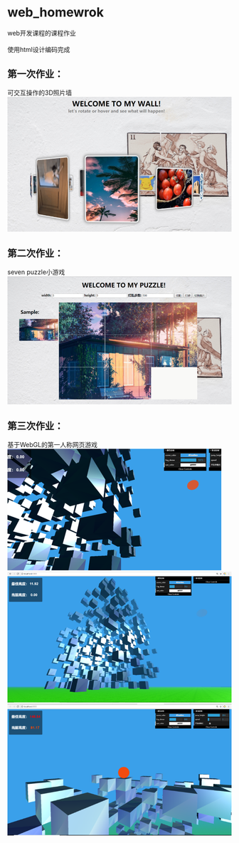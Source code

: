 # web_homewrok

web开发课程的课程作业<br>  
使用html设计编码完成<br>  
## 第一次作业：<br>
可交互操作的3D照片墙
![](https://github.com/ZhanzhouFeng/web_homewrok/blob/master/photo/%E5%9B%BE%E7%89%871.png)  
## 第二次作业：<br>
seven puzzle小游戏
![](https://github.com/ZhanzhouFeng/web_homewrok/blob/master/photo/%E5%9B%BE%E7%89%872.png)  
## 第三次作业：<br>
基于WebGL的第一人称网页游戏
![](https://github.com/ZhanzhouFeng/web_homewrok/blob/master/photo/%E5%9B%BE%E7%89%873.png)  
![](https://github.com/ZhanzhouFeng/web_homewrok/blob/master/photo/%E5%9B%BE%E7%89%874.png)  
![](https://github.com/ZhanzhouFeng/web_homewrok/blob/master/photo/%E5%9B%BE%E7%89%875.png)  
